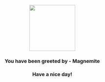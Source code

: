 <p align="center">
            <img src="https://raw.githubusercontent.com/PokeAPI/sprites/master/sprites/pokemon/81.png" width="150" height="150">
          </p>
          <h3 align="center">You have been greeted by - <b>Magnemite</b></h3>
          <h3 align="center">Have a nice day!</h3>
        